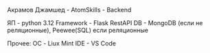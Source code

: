 Акрамов Джамшед - AtomSkills - Backend

ЯП - python 3.12
Framework - Flask
RestAPI
DB - MongoDB (если не реляционные), Peewee(SQL) если реляционные

Прочее:
ОС - Liux Mint
IDE - VS Code

